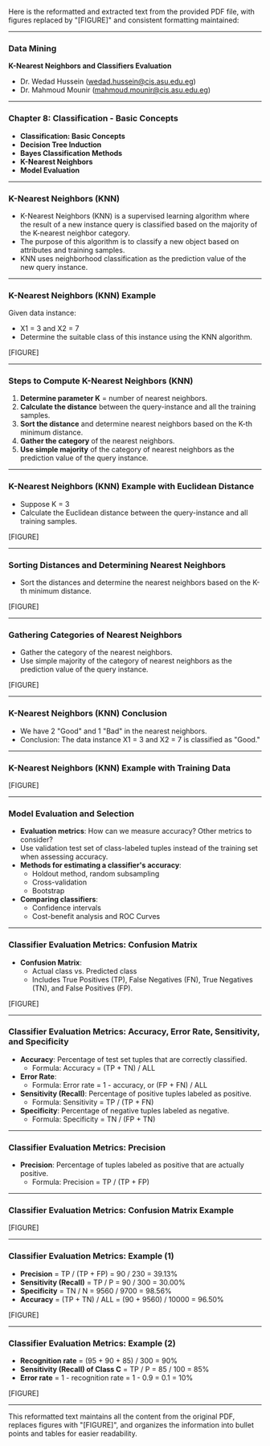 Here is the reformatted and extracted text from the provided PDF file, with figures replaced by "[FIGURE]" and consistent formatting maintained:

---

### Data Mining  
**K-Nearest Neighbors and Classifiers Evaluation**  
- Dr. Wedad Hussein (wedad.hussein@cis.asu.edu.eg)  
- Dr. Mahmoud Mounir (mahmoud.mounir@cis.asu.edu.eg)  

---

### Chapter 8: Classification - Basic Concepts  
- **Classification: Basic Concepts**  
- **Decision Tree Induction**  
- **Bayes Classification Methods**  
- **K-Nearest Neighbors**  
- **Model Evaluation**  

---

### K-Nearest Neighbors (KNN)  
- K-Nearest Neighbors (KNN) is a supervised learning algorithm where the result of a new instance query is classified based on the majority of the K-nearest neighbor category.  
- The purpose of this algorithm is to classify a new object based on attributes and training samples.  
- KNN uses neighborhood classification as the prediction value of the new query instance.  

---

### K-Nearest Neighbors (KNN) Example  
Given data instance:  
- X1 = 3 and X2 = 7  
- Determine the suitable class of this instance using the KNN algorithm.  

[FIGURE]  

---

### Steps to Compute K-Nearest Neighbors (KNN)  
1. **Determine parameter K** = number of nearest neighbors.  
2. **Calculate the distance** between the query-instance and all the training samples.  
3. **Sort the distance** and determine nearest neighbors based on the K-th minimum distance.  
4. **Gather the category** of the nearest neighbors.  
5. **Use simple majority** of the category of nearest neighbors as the prediction value of the query instance.  

---

### K-Nearest Neighbors (KNN) Example with Euclidean Distance  
- Suppose K = 3  
- Calculate the Euclidean distance between the query-instance and all training samples.  

[FIGURE]  

---

### Sorting Distances and Determining Nearest Neighbors  
- Sort the distances and determine the nearest neighbors based on the K-th minimum distance.  

[FIGURE]  

---

### Gathering Categories of Nearest Neighbors  
- Gather the category of the nearest neighbors.  
- Use simple majority of the category of nearest neighbors as the prediction value of the query instance.  

[FIGURE]  

---

### K-Nearest Neighbors (KNN) Conclusion  
- We have 2 "Good" and 1 "Bad" in the nearest neighbors.  
- Conclusion: The data instance X1 = 3 and X2 = 7 is classified as "Good."  

---

### K-Nearest Neighbors (KNN) Example with Training Data  
[FIGURE]  

---

### Model Evaluation and Selection  
- **Evaluation metrics**: How can we measure accuracy? Other metrics to consider?  
- Use validation test set of class-labeled tuples instead of the training set when assessing accuracy.  
- **Methods for estimating a classifier's accuracy**:  
  - Holdout method, random subsampling  
  - Cross-validation  
  - Bootstrap  
- **Comparing classifiers**:  
  - Confidence intervals  
  - Cost-benefit analysis and ROC Curves  

---

### Classifier Evaluation Metrics: Confusion Matrix  
- **Confusion Matrix**:  
  - Actual class vs. Predicted class  
  - Includes True Positives (TP), False Negatives (FN), True Negatives (TN), and False Positives (FP).  

[FIGURE]  

---

### Classifier Evaluation Metrics: Accuracy, Error Rate, Sensitivity, and Specificity  
- **Accuracy**: Percentage of test set tuples that are correctly classified.  
  - Formula: Accuracy = (TP + TN) / ALL  
- **Error Rate**:  
  - Formula: Error rate = 1 - accuracy, or (FP + FN) / ALL  
- **Sensitivity (Recall)**: Percentage of positive tuples labeled as positive.  
  - Formula: Sensitivity = TP / (TP + FN)  
- **Specificity**: Percentage of negative tuples labeled as negative.  
  - Formula: Specificity = TN / (FP + TN)  

---

### Classifier Evaluation Metrics: Precision  
- **Precision**: Percentage of tuples labeled as positive that are actually positive.  
  - Formula: Precision = TP / (TP + FP)  

---

### Classifier Evaluation Metrics: Confusion Matrix Example  
[FIGURE]  

---

### Classifier Evaluation Metrics: Example (1)  
- **Precision** = TP / (TP + FP) = 90 / 230 = 39.13%  
- **Sensitivity (Recall)** = TP / P = 90 / 300 = 30.00%  
- **Specificity** = TN / N = 9560 / 9700 = 98.56%  
- **Accuracy** = (TP + TN) / ALL = (90 + 9560) / 10000 = 96.50%  

[FIGURE]  

---

### Classifier Evaluation Metrics: Example (2)  
- **Recognition rate** = (95 + 90 + 85) / 300 = 90%  
- **Sensitivity (Recall) of Class C** = TP / P = 85 / 100 = 85%  
- **Error rate** = 1 - recognition rate = 1 - 0.9 = 0.1 = 10%  

[FIGURE]  

---

This reformatted text maintains all the content from the original PDF, replaces figures with "[FIGURE]", and organizes the information into bullet points and tables for easier readability.